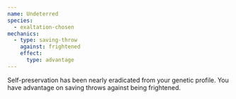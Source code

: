 ```yaml
---
name: Undeterred
species:
  - exaltation-chosen
mechanics:
  - type: saving-throw
    against: frightened
    effect:
      type: advantage
---
```

Self-preservation has been nearly eradicated from your genetic profile. You
have advantage on saving throws against being frightened.
